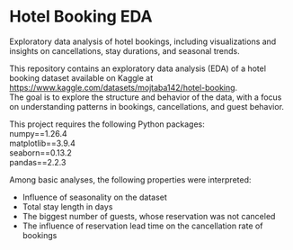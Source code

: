 # Hotel Booking EDA
Exploratory data analysis of hotel bookings, including visualizations and insights on cancellations, stay durations, and seasonal trends.

This repository contains an exploratory data analysis (EDA) of a hotel booking dataset available on Kaggle at https://www.kaggle.com/datasets/mojtaba142/hotel-booking.  
The goal is to explore the structure and behavior of the data, with a focus on understanding patterns in bookings, cancellations, and guest behavior.

This project requires the following Python packages:  
numpy==1.26.4  
matplotlib==3.9.4  
seaborn==0.13.2  
pandas==2.2.3  


Among basic analyses, the following properties were interpreted:
- Influence of seasonality on the dataset
- Total stay length in days
- The biggest number of guests, whose reservation was not canceled
- The influence of reservation lead time on the cancellation rate of bookings
